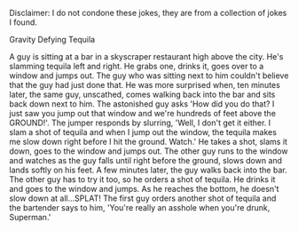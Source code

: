 Disclaimer: I do not condone these jokes, they are from a collection of jokes I found.

Gravity Defying Tequila

A guy is sitting at a bar in a skyscraper restaurant high above the city. He's slamming tequila left and right. He grabs one, drinks it, goes over to a window and jumps out. The guy who was sitting next to him couldn't believe that the guy had just done that. He was more surprised when, ten minutes later, the same guy, unscathed, comes walking back into the bar and sits back down next to him. The astonished guy asks 'How did you do that?  I just saw you jump out that window and we're hundreds of feet above the GROUND!'. The jumper responds by slurring, 'Well, I don't get it either.  I slam a shot of tequila and when I jump out the window, the tequila makes me slow down right before I hit the ground. Watch.' He takes a shot, slams it down, goes to the window and jumps out. The other guy runs to the window and watches as the guy falls until right before the ground, slows down and lands softly on his feet. A few minutes later, the guy walks back into the bar. The other guy has to try it too, so he orders a shot of tequila. He drinks it and goes to the window and jumps.  As he reaches the bottom, he doesn't slow down at all...SPLAT! The first guy orders another shot of tequila and the bartender says to him, 'You're really an asshole when you're drunk, Superman.'


